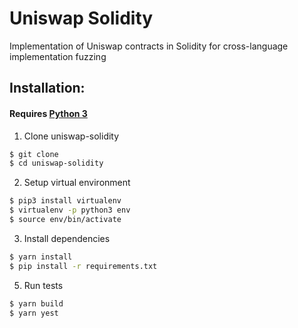 # Uniswap Solidity
Implementation of Uniswap contracts in Solidity for cross-language implementation fuzzing

## Installation:

#### Requires [Python 3](https://www.python.org/download/releases/3.0/)

1) Clone uniswap-solidity
```bash
$ git clone
$ cd uniswap-solidity
```

2) Setup virtual environment
```bash
$ pip3 install virtualenv
$ virtualenv -p python3 env
$ source env/bin/activate
```

3) Install dependencies
```bash
$ yarn install
$ pip install -r requirements.txt
```


5) Run tests
```bash
$ yarn build
$ yarn yest
```
